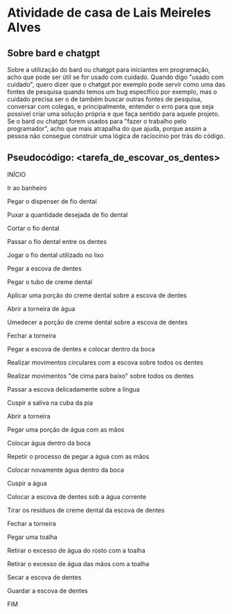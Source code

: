 # Atividade de casa de Lais Meireles Alves

## Sobre bard e chatgpt

Sobre a utilização do bard ou chatgpt para iniciantes em programação, acho que pode ser útil se for usado com cuidado. Quando digo "usado com cuidado", quero dizer que o chatgpt por exemplo pode servir como uma das fontes de pesquisa quando temos um bug específico por exemplo, mas o cuidado precisa ser o de também buscar outras fontes de pesquisa, conversar com colegas, e principalmente, entender o erro para que seja possível criar uma solução própria e que faça sentido para aquele projeto. Se o bard ou chatgpt forem usados para "fazer o trabalho pelo programador", acho que mais atrapalha do que ajuda, porque assim a pessoa não consegue construir uma lógica de raciocínio por trás do código.

## Pseudocódigo: <tarefa_de_escovar_os_dentes>

INÍCIO

Ir ao banheiro

Pegar o dispenser de fio dental

Puxar a quantidade desejada de fio dental

Cortar o fio dental

Passar o fio dental entre os dentes

Jogar o fio dental utilizado no lixo

Pegar a escova de dentes

Pegar o tubo de creme dental

Aplicar uma porção do creme dental sobre a escova de dentes

Abrir a torneira de água

Umedecer a porção de creme dental sobre a escova de dentes

Fechar a torneira

Pegar a escova de dentes e colocar dentro da boca

Realizar movimentos circulares com a escova sobre todos os dentes

Realizar movimentos "de cima para baixo" sobre todos os dentes

Passar a escova delicadamente sobre a língua

Cuspir a saliva na cuba da pia 

Abrir a torneira

Pegar uma porção de água com as mãos

Colocar água dentro da boca 

Repetir o processo de pegar a água com as mãos

Colocar novamente água dentro da boca

Cuspir a água

Colocar a escova de dentes sob a água corrente 

Tirar os resíduos de creme dental da escova de dentes

Fechar a torneira

Pegar uma toalha

Retirar o excesso de água do rosto com a toalha

Retirar o excesso de água das mãos com a toalha

Secar a escova de dentes

Guardar a escova de dentes

FIM

